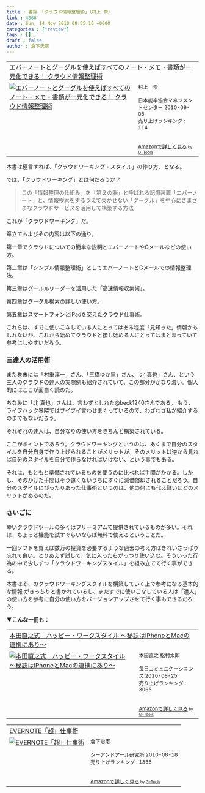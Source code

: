 ```yaml
---
title : 書評　「クラウド情報整理術」（村上 崇）
link : 4866
date : Sun, 14 Nov 2010 08:55:16 +0000
categories : ["review"]
tags : []
draft : false
author : 倉下忠憲
---
```


<table  border="0" cellpadding="5"><tr><td colspan="2"><a href="http://www.amazon.co.jp/%E3%82%A8%E3%83%90%E3%83%BC%E3%83%8E%E3%83%BC%E3%83%88%E3%81%A8%E3%82%B0%E3%83%BC%E3%82%B0%E3%83%AB%E3%82%92%E4%BD%BF%E3%81%88%E3%81%B0%E3%81%99%E3%81%B9%E3%81%A6%E3%81%AE%E3%83%8E%E3%83%BC%E3%83%88%E3%83%BB%E3%83%A1%E3%83%A2%E3%83%BB%E6%9B%B8%E9%A1%9E%E3%81%8C%E4%B8%80%E5%85%83%E5%8C%96%E3%81%A7%E3%81%8D%E3%82%8B%EF%BC%81-%E3%82%AF%E3%83%A9%E3%82%A6%E3%83%89%E6%83%85%E5%A0%B1%E6%95%B4%E7%90%86%E8%A1%93-%E6%9D%91%E4%B8%8A-%E5%B4%87/dp/4820717901%3FSubscriptionId%3D15SMZCTB9V8NGR2TW082%26tag%3Drashita1000-22%26linkCode%3Dxm2%26camp%3D2025%26creative%3D165953%26creativeASIN%3D4820717901" target="_top">エバーノートとグーグルを使えばすべてのノート・メモ・書類が一元化できる！ クラウド情報整理術</a><img src="http://www.assoc-amazon.jp/e/ir?t=rashita1000-22&l=ur2&o=9" width="1" height="1" style="border: none;" alt="" /></td></tr><tr><td valign="top"><a href="http://www.amazon.co.jp/%E3%82%A8%E3%83%90%E3%83%BC%E3%83%8E%E3%83%BC%E3%83%88%E3%81%A8%E3%82%B0%E3%83%BC%E3%82%B0%E3%83%AB%E3%82%92%E4%BD%BF%E3%81%88%E3%81%B0%E3%81%99%E3%81%B9%E3%81%A6%E3%81%AE%E3%83%8E%E3%83%BC%E3%83%88%E3%83%BB%E3%83%A1%E3%83%A2%E3%83%BB%E6%9B%B8%E9%A1%9E%E3%81%8C%E4%B8%80%E5%85%83%E5%8C%96%E3%81%A7%E3%81%8D%E3%82%8B%EF%BC%81-%E3%82%AF%E3%83%A9%E3%82%A6%E3%83%89%E6%83%85%E5%A0%B1%E6%95%B4%E7%90%86%E8%A1%93-%E6%9D%91%E4%B8%8A-%E5%B4%87/dp/4820717901%3FSubscriptionId%3D15SMZCTB9V8NGR2TW082%26tag%3Drashita1000-22%26linkCode%3Dxm2%26camp%3D2025%26creative%3D165953%26creativeASIN%3D4820717901" target="_top"><img src="http://ecx.images-amazon.com/images/I/51E-LdDtyYL._SL160_.jpg" border="0" alt="エバーノートとグーグルを使えばすべてのノート・メモ・書類が一元化できる！ クラウド情報整理術" /></a></td><td valign="top"><font size="-1">村上　崇 <br /><br />日本能率協会マネジメントセンター  2010-09-05<br />売り上げランキング : 114<br /><br /><br /><a href="http://www.amazon.co.jp/%E3%82%A8%E3%83%90%E3%83%BC%E3%83%8E%E3%83%BC%E3%83%88%E3%81%A8%E3%82%B0%E3%83%BC%E3%82%B0%E3%83%AB%E3%82%92%E4%BD%BF%E3%81%88%E3%81%B0%E3%81%99%E3%81%B9%E3%81%A6%E3%81%AE%E3%83%8E%E3%83%BC%E3%83%88%E3%83%BB%E3%83%A1%E3%83%A2%E3%83%BB%E6%9B%B8%E9%A1%9E%E3%81%8C%E4%B8%80%E5%85%83%E5%8C%96%E3%81%A7%E3%81%8D%E3%82%8B%EF%BC%81-%E3%82%AF%E3%83%A9%E3%82%A6%E3%83%89%E6%83%85%E5%A0%B1%E6%95%B4%E7%90%86%E8%A1%93-%E6%9D%91%E4%B8%8A-%E5%B4%87/dp/4820717901%3FSubscriptionId%3D15SMZCTB9V8NGR2TW082%26tag%3Drashita1000-22%26linkCode%3Dxm2%26camp%3D2025%26creative%3D165953%26creativeASIN%3D4820717901" target="_top">Amazonで詳しく見る</a></font><font size="-2"> by <a href="http://www.goodpic.com/mt/aws/index.html" >G-Tools</a></font></td></tr></table>

本書は極言すれば、「クラウドワーキング・スタイル」の作り方、となる。

では、「クラウドワーキング」とは何だろうか？

<blockquote>
この「情報整理の仕組み」を「第２の脳」と呼ばれる記憶装置「エバーノート」と、情報検索をするうえで欠かせない「グーグル」を中心にさまざまなクラウドサービスを活用して構築する方法
</blockquote>

これが「クラウドワーキング」だ。

章立ておよびその内容は以下の通り。

第一章でクラウドについての簡単な説明とエバーノートやGメールなどの使い方。

第二章は「シンプル情報整理術」としてエバーノートとGメールでの情報整理法。

第三章はグールルリーダーを活用した「高速情報収集術」。

第四章はグーグル検索の詳しい使い方。

第五章はスマートフォンとiPadを交えたクラウド仕事術。

これらは、すでに使いこなしている人にとってはある程度「見知った」情報かもしれないが、これから始めてクラウドと接し始める人にとってはまとまっていて参考にしやすいだろう。

<h3>三達人の活用術</h3>
また巻末には「村重淳一」さん、「三橋ゆか里」さん、「北 真也」さん、という三人のクラウドの達人の実際例も紹介されていて、この部分がかなり濃い。個人的にはここが面白く読めた。

ちなみに「北 真也」さんは、言わずとしれた@beck1240さんである。
もう、ライフハック界隈ではブイブイ言わせまくっているので、わざわざ私が紹介するのまでもないだろう。

それぞれの達人は、自分なりの使い方をきちんと構築されている。

ここがポイントであろう。クラウドワーキングというのは、あくまで自分のスタイルを自分自身で作り上げられることがメリットが。そのメリットは逆から見れば自分のスタイルを自分で作らなければいけない、という事でもある。

それは、もともと準備されているものを使うのに比べれば手間がかかる。しかし、そのかけた手間はそう遠くないうちにすぐに減価償却されることだろう。自分のスタイルにぴったりあった仕事術というのは、他の何にも代え難いほどのメリットがあるのだ。

<h3>さいごに</h3>
幸いクラウドツールの多くはフリーミアムで提供されているものが多い。それは、ちょっと機能を試すぐらいならば無料で使えるということだ。

一回ソフトを買えば数万の投資を必要するような過去の考え方はきれいさっぱり忘れて良い。とりあえず試して、気に入ったらがっつり使い込む。そういった行為の中で少しずつ「クラウドワーキングスタイル」を組み立てて行く事ができる。

本書はそ、のクラウドワーキングスタイルを構築していく上で参考になる基本的な情報
がきっちりと書かれているし、またすでに使いこなしている人は「達人」の使い方を参考に自分の使い方をバージョンアップさせて行く事もできるだろう。

<strong>▼こんな一冊も：</strong>
<table  border="0" cellpadding="5"><tr><td colspan="2"><a href="http://www.amazon.co.jp/%E6%9C%AC%E7%94%B0%E7%9B%B4%E4%B9%8B%E5%BC%8F-%E3%83%8F%E3%83%83%E3%83%94%E3%83%BC%E3%83%BB%E3%83%AF%E3%83%BC%E3%82%AF%E3%82%B9%E3%82%BF%E3%82%A4%E3%83%AB-%EF%BD%9E%E7%A7%98%E8%A8%A3%E3%81%AFiPhone%E3%81%A8Mac%E3%81%AE%E9%80%A3%E6%90%BA%E3%81%AB%E3%81%82%E3%82%8A%EF%BD%9E-%E6%9C%AC%E7%94%B0%E7%9B%B4%E4%B9%8B/dp/4839936706%3FSubscriptionId%3D15SMZCTB9V8NGR2TW082%26tag%3Drashita1000-22%26linkCode%3Dxm2%26camp%3D2025%26creative%3D165953%26creativeASIN%3D4839936706" target="_top">本田直之式　ハッピー・ワークスタイル ～秘訣はiPhoneとMacの連携にあり～</a><img src="http://www.assoc-amazon.jp/e/ir?t=rashita1000-22&l=ur2&o=9" width="1" height="1" style="border: none;" alt="" /></td></tr><tr><td valign="top"><a href="http://www.amazon.co.jp/%E6%9C%AC%E7%94%B0%E7%9B%B4%E4%B9%8B%E5%BC%8F-%E3%83%8F%E3%83%83%E3%83%94%E3%83%BC%E3%83%BB%E3%83%AF%E3%83%BC%E3%82%AF%E3%82%B9%E3%82%BF%E3%82%A4%E3%83%AB-%EF%BD%9E%E7%A7%98%E8%A8%A3%E3%81%AFiPhone%E3%81%A8Mac%E3%81%AE%E9%80%A3%E6%90%BA%E3%81%AB%E3%81%82%E3%82%8A%EF%BD%9E-%E6%9C%AC%E7%94%B0%E7%9B%B4%E4%B9%8B/dp/4839936706%3FSubscriptionId%3D15SMZCTB9V8NGR2TW082%26tag%3Drashita1000-22%26linkCode%3Dxm2%26camp%3D2025%26creative%3D165953%26creativeASIN%3D4839936706" target="_top"><img src="http://ecx.images-amazon.com/images/I/41wmGMLo8wL._SL160_.jpg" border="0" alt="本田直之式　ハッピー・ワークスタイル ～秘訣はiPhoneとMacの連携にあり～" /></a></td><td valign="top"><font size="-1">本田直之 松村太郎 <br /><br />毎日コミュニケーションズ  2010-08-25<br />売り上げランキング : 3065<br /><br /><br /><a href="http://www.amazon.co.jp/%E6%9C%AC%E7%94%B0%E7%9B%B4%E4%B9%8B%E5%BC%8F-%E3%83%8F%E3%83%83%E3%83%94%E3%83%BC%E3%83%BB%E3%83%AF%E3%83%BC%E3%82%AF%E3%82%B9%E3%82%BF%E3%82%A4%E3%83%AB-%EF%BD%9E%E7%A7%98%E8%A8%A3%E3%81%AFiPhone%E3%81%A8Mac%E3%81%AE%E9%80%A3%E6%90%BA%E3%81%AB%E3%81%82%E3%82%8A%EF%BD%9E-%E6%9C%AC%E7%94%B0%E7%9B%B4%E4%B9%8B/dp/4839936706%3FSubscriptionId%3D15SMZCTB9V8NGR2TW082%26tag%3Drashita1000-22%26linkCode%3Dxm2%26camp%3D2025%26creative%3D165953%26creativeASIN%3D4839936706" target="_top">Amazonで詳しく見る</a></font><font size="-2"> by <a href="http://www.goodpic.com/mt/aws/index.html" >G-Tools</a></font></td></tr></table>

<table  border="0" cellpadding="5"><tr><td colspan="2"><a href="http://www.amazon.co.jp/EVERNOTE%E3%80%8C%E8%B6%85%E3%80%8D%E4%BB%95%E4%BA%8B%E8%A1%93-%E5%80%89%E4%B8%8B%E5%BF%A0%E6%86%B2/dp/4863540728%3FSubscriptionId%3D15SMZCTB9V8NGR2TW082%26tag%3Drashita1000-22%26linkCode%3Dxm2%26camp%3D2025%26creative%3D165953%26creativeASIN%3D4863540728" target="_top">EVERNOTE「超」仕事術</a><img src="http://www.assoc-amazon.jp/e/ir?t=rashita1000-22&l=ur2&o=9" width="1" height="1" style="border: none;" alt="" /></td></tr><tr><td valign="top"><a href="http://www.amazon.co.jp/EVERNOTE%E3%80%8C%E8%B6%85%E3%80%8D%E4%BB%95%E4%BA%8B%E8%A1%93-%E5%80%89%E4%B8%8B%E5%BF%A0%E6%86%B2/dp/4863540728%3FSubscriptionId%3D15SMZCTB9V8NGR2TW082%26tag%3Drashita1000-22%26linkCode%3Dxm2%26camp%3D2025%26creative%3D165953%26creativeASIN%3D4863540728" target="_top"><img src="http://ecx.images-amazon.com/images/I/51zkZf06QlL._SL160_.jpg" border="0" alt="EVERNOTE「超」仕事術" /></a></td><td valign="top"><font size="-1">倉下忠憲 <br /><br />シーアンドアール研究所  2010-08-18<br />売り上げランキング : 1355<br /><br /><br /><a href="http://www.amazon.co.jp/EVERNOTE%E3%80%8C%E8%B6%85%E3%80%8D%E4%BB%95%E4%BA%8B%E8%A1%93-%E5%80%89%E4%B8%8B%E5%BF%A0%E6%86%B2/dp/4863540728%3FSubscriptionId%3D15SMZCTB9V8NGR2TW082%26tag%3Drashita1000-22%26linkCode%3Dxm2%26camp%3D2025%26creative%3D165953%26creativeASIN%3D4863540728" target="_top">Amazonで詳しく見る</a></font><font size="-2"> by <a href="http://www.goodpic.com/mt/aws/index.html" >G-Tools</a></font></td></tr></table>
